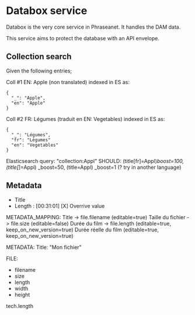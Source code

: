 # Databox service

Databox is the very core service in Phraseanet.
It handles the DAM data.

This service aims to protect the database with an API envelope.

## Collection search

Given the following entries;

Coll #1 EN: Apple (non translated)
indexed in ES as:
```
{
  "_": "Apple",
  "en": "Apple"
}
```
Coll #2 FR: Légumes (traduit en EN: Vegetables)
indexed in ES as:
```
{
  "_": "Légumes",
  "fr": "Légumes"
  "en": "Vegetables"
}
```

Elasticsearch query: "collection:Appl"
 SHOULD:
     (title[fr]=Appl)_boost=100,
     (title[_]=Appl) _boost=50,
     (title=Appl) _boost=1 (? try in another language)


## Metadata

- Title
- Length : [00:31:01] [X] Overrive value


METADATA_MAPPING:
Title -> file.filename (editable=true)
Taille du fichier -> file.size (editable=false)
Durée du film -> file.length (editable=true, keep_on_new_version=true)
Durée réelle du film (editable=true, keep_on_new_version=true)

METADATA:
Title: "Mon fichier"

FILE:
- filename
- size
- length
- width
- height

tech.length
